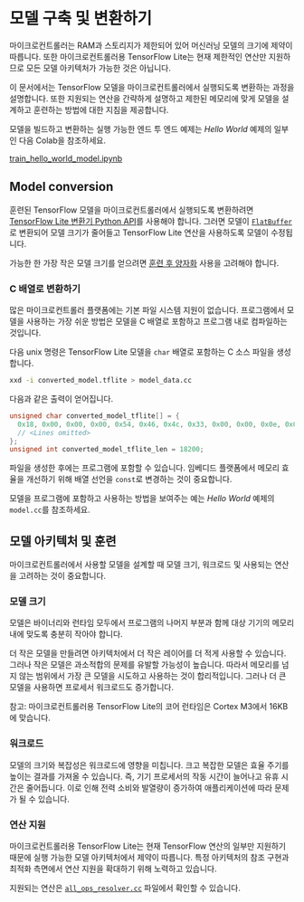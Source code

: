 # 모델 구축 및 변환하기

마이크로컨트롤러는 RAM과 스토리지가 제한되어 있어 머신러닝 모델의 크기에 제약이 따릅니다. 또한 마이크로컨트롤러용 TensorFlow Lite는 현재 제한적인 연산만 지원하므로 모든 모델 아키텍처가 가능한 것은 아닙니다.

이 문서에서는 TensorFlow 모델을 마이크로컨트롤러에서 실행되도록 변환하는 과정을 설명합니다. 또한 지원되는 연산을 간략하게 설명하고 제한된 메모리에 맞게 모델을 설계하고 훈련하는 방법에 대한 지침을 제공합니다.

모델을 빌드하고 변환하는 실행 가능한 엔드 투 엔드 예제는 *Hello World* 예제의 일부인 다음 Colab을 참조하세요.

<a class="button button-primary" href="https://colab.research.google.com/github/tensorflow/tensorflow/blob/master/tensorflow/lite/micro/examples/hello_world/train/train_hello_world_model.ipynb">train_hello_world_model.ipynb</a>

## Model conversion

훈련된 TensorFlow 모델을 마이크로컨트롤러에서 실행되도록 변환하려면 [TensorFlow Lite 변환기 Python API](https://www.tensorflow.org/lite/convert/)를 사용해야 합니다. 그러면 모델이 [`FlatBuffer`](https://google.github.io/flatbuffers/)로 변환되어 모델 크기가 줄어들고 TensorFlow Lite 연산을 사용하도록 모델이 수정됩니다.

가능한 한 가장 작은 모델 크기를 얻으려면 [훈련 후 양자화](https://www.tensorflow.org/lite/performance/post_training_quantization) 사용을 고려해야 합니다.

### C 배열로 변환하기

많은 마이크로컨트롤러 플랫폼에는 기본 파일 시스템 지원이 없습니다. 프로그램에서 모델을 사용하는 가장 쉬운 방법은 모델을 C 배열로 포함하고 프로그램 내로 컴파일하는 것입니다.

다음 unix 명령은 TensorFlow Lite 모델을 `char` 배열로 포함하는 C 소스 파일을 생성합니다.

```bash
xxd -i converted_model.tflite > model_data.cc
```

다음과 같은 출력이 얻어집니다.

```c
unsigned char converted_model_tflite[] = {
  0x18, 0x00, 0x00, 0x00, 0x54, 0x46, 0x4c, 0x33, 0x00, 0x00, 0x0e, 0x00,
  // <Lines omitted>
};
unsigned int converted_model_tflite_len = 18200;
```

파일을 생성한 후에는 프로그램에 포함할 수 있습니다. 임베디드 플랫폼에서 메모리 효율을 개선하기 위해 배열 선언을 `const`로 변경하는 것이 중요합니다.

모델을 프로그램에 포함하고 사용하는 방법을 보여주는 예는 <em>Hello World</em> 예제의 <a><code>model.cc</code></a>를 참조하세요.

## 모델 아키텍처 및 훈련

마이크로컨트롤러에서 사용할 모델을 설계할 때 모델 크기, 워크로드 및 사용되는 연산을 고려하는 것이 중요합니다.

### 모델 크기

모델은 바이너리와 런타임 모두에서 프로그램의 나머지 부분과 함께 대상 기기의 메모리 내에 맞도록 충분히 작아야 합니다.

더 작은 모델을 만들려면 아키텍처에서 더 작은 레이어를 더 적게 사용할 수 있습니다. 그러나 작은 모델은 과소적합의 문제를 유발할 가능성이 높습니다. 따라서 메모리를 넘지 않는 범위에서 가장 큰 모델을 시도하고 사용하는 것이 합리적입니다. 그러나 더 큰 모델을 사용하면 프로세서 워크로드도 증가합니다.

참고: 마이크로컨트롤러용 TensorFlow Lite의 코어 런타임은 Cortex M3에서 16KB에 맞습니다.

### 워크로드

모델의 크기와 복잡성은 워크로드에 영향을 미칩니다. 크고 복잡한 모델은 효율 주기를 높이는 결과를 가져올 수 있습니다. 즉, 기기 프로세서의 작동 시간이 늘어나고 유휴 시간은 줄어듭니다. 이로 인해 전력 소비와 발열량이 증가하여 애플리케이션에 따라 문제가 될 수 있습니다.

### 연산 지원

마이크로컨트롤러용 TensorFlow Lite는 현재 TensorFlow 연산의 일부만 지원하기 때문에 실행 가능한 모델 아키텍처에서 제약이 따릅니다. 특정 아키텍처의 참조 구현과 최적화 측면에서 연산 지원을 확대하기 위해 노력하고 있습니다.

지원되는 연산은 [`all_ops_resolver.cc`](https://github.com/tensorflow/tensorflow/blob/master/tensorflow/lite/micro/all_ops_resolver.cc) 파일에서 확인할 수 있습니다.
